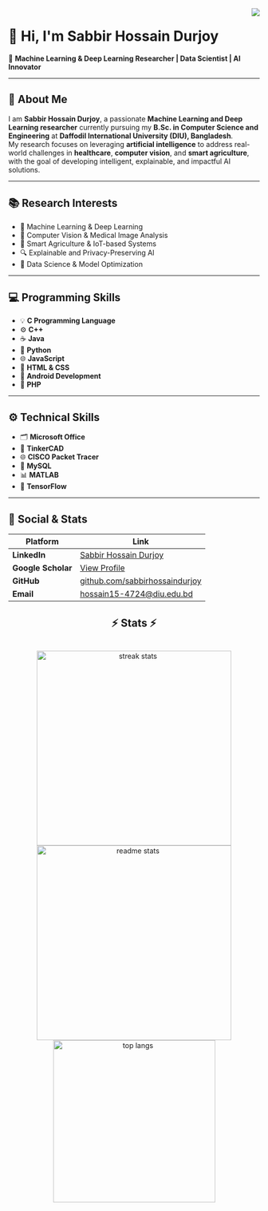 <img align="right" src="https://visitor-badge.laobi.icu/badge?page_id=esabbir-hossain-durjoy.visitor-badge"/>

# 👋 Hi, I'm Sabbir Hossain Durjoy  
🎯 **Machine Learning & Deep Learning Researcher | Data Scientist | AI Innovator**

---

## 🧠 About Me

I am **Sabbir Hossain Durjoy**, a passionate **Machine Learning and Deep Learning researcher** currently pursuing my **B.Sc. in Computer Science and Engineering** at **Daffodil International University (DIU), Bangladesh**.  
My research focuses on leveraging **artificial intelligence** to address real-world challenges in **healthcare**, **computer vision**, and **smart agriculture**, with the goal of developing intelligent, explainable, and impactful AI solutions.

---

## 📚 Research Interests  
- 🧠 Machine Learning & Deep Learning  
- 🧩 Computer Vision & Medical Image Analysis  
- 🌾 Smart Agriculture & IoT-based Systems  
- 🔍 Explainable and Privacy-Preserving AI  
- 🧮 Data Science & Model Optimization  

---

## 💻 Programming Skills  
- 💡 **C Programming Language**  
- ⚙️ **C++**  
- ☕ **Java**  
- 🐍 **Python**  
- 🌐 **JavaScript**  
- 🎨 **HTML & CSS**  
- 🤖 **Android Development**  
- 🧱 **PHP**  

---

## ⚙️ Technical Skills  
- 🗂️ **Microsoft Office**  
- 🔌 **TinkerCAD**  
- 🌐 **CISCO Packet Tracer**  
- 🧮 **MySQL**  
- 📊 **MATLAB**  
- 🔢 **TensorFlow**  

---

## 🔗 Social & Stats

| Platform | Link |
|---|---|
| **LinkedIn** | [Sabbir Hossain Durjoy](https://www.linkedin.com/in/sabbir-hossain-durjoy-9732aa379/) |
| **Google Scholar** | [View Profile](https://scholar.google.com/citations?user=kutVEGUAAAAJ&hl=en) |
| **GitHub** | [github.com/sabbirhossaindurjoy](https://github.com/sabbirhossaindurjoy) |
| **Email** | hossain15-4724@diu.edu.bd |

<h2 align="center">⚡ Stats ⚡</h2>
<br>
<div align=center>
  <img width=390 src="https://github-readme-streak-stats-salesp07.vercel.app/?user=sabbir-hossain-durjoy&count_private=true&theme=react&border_radius=10" alt="streak stats"/>
  <img width=390 src="https://github-readme-stats-salesp07.vercel.app/api?username=sabbir-hossain-durjoy&count_private=true&show_icons=true&theme=react&rank_icon=github&border_radius=10" alt="readme stats" />
  <br/>
  <img width=325 align="center" src="https://github-readme-stats-salesp07.vercel.app/api/top-langs/?username=sabbir-hossain-durjoy&langs_count=8&layout=compact&theme=react&border_radius=10&size_weight=0.5&count_weight=0.5&exclude_repo=github-readme-stats" alt="top langs" />
</div>
